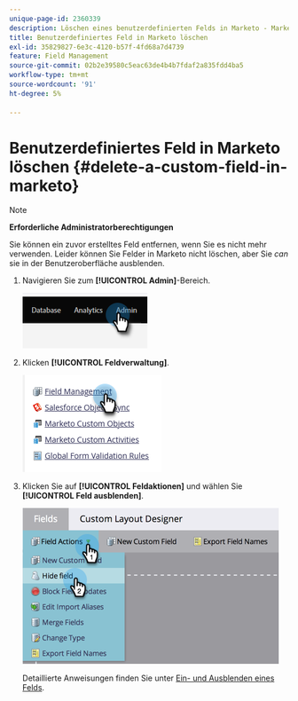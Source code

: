 ```yaml
---
unique-page-id: 2360339
description: Löschen eines benutzerdefinierten Felds in Marketo - Marketo Docs - Produktdokumentation
title: Benutzerdefiniertes Feld in Marketo löschen
exl-id: 35829827-6e3c-4120-b57f-4fd68a7d4739
feature: Field Management
source-git-commit: 02b2e39580c5eac63de4b4b7fdaf2a835fdd4ba5
workflow-type: tm+mt
source-wordcount: '91'
ht-degree: 5%

---
```


# Benutzerdefiniertes Feld in Marketo löschen {#delete-a-custom-field-in-marketo}

>[!NOTE]
>
>**Erforderliche Administratorberechtigungen**

Sie können ein zuvor erstelltes Feld entfernen, wenn Sie es nicht mehr verwenden. Leider können Sie Felder in Marketo nicht löschen, aber Sie _can_ sie in der Benutzeroberfläche ausblenden.

1. Navigieren Sie zum **[!UICONTROL Admin]**-Bereich.

   ![](assets/delete-a-custom-field-in-marketo-1.png)

1. Klicken **[!UICONTROL Feldverwaltung]**.

   ![](assets/delete-a-custom-field-in-marketo-2.png)

1. Klicken Sie auf **[!UICONTROL Feldaktionen]** und wählen Sie **[!UICONTROL Feld ausblenden]**.

   ![](assets/delete-a-custom-field-in-marketo-3.png)

   Detaillierte Anweisungen finden Sie unter [Ein- und Ausblenden eines Felds](/help/marketo/product-docs/administration/field-management/hide-and-unhide-a-field.md).

